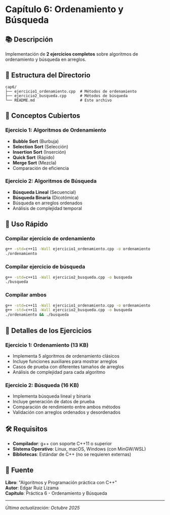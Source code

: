 # Capítulo 6: Ordenamiento y Búsqueda

## 📚 Descripción

Implementación de **2 ejercicios completos** sobre algoritmos de ordenamiento y búsqueda en arreglos.

## 📂 Estructura del Directorio

```
cap6/
├── ejercicio1_ordenamiento.cpp  # Métodos de ordenamiento
├── ejercicio2_busqueda.cpp      # Métodos de búsqueda
└── README.md                    # Este archivo
```

## 🎯 Conceptos Cubiertos

### Ejercicio 1: Algoritmos de Ordenamiento
- **Bubble Sort** (Burbuja)
- **Selection Sort** (Selección)
- **Insertion Sort** (Inserción)
- **Quick Sort** (Rápido)
- **Merge Sort** (Mezcla)
- Comparación de eficiencia

### Ejercicio 2: Algoritmos de Búsqueda
- **Búsqueda Lineal** (Secuencial)
- **Búsqueda Binaria** (Dicotómica)
- Búsqueda en arreglos ordenados
- Análisis de complejidad temporal

## 🚀 Uso Rápido

### Compilar ejercicio de ordenamiento
```bash
g++ -std=c++11 -Wall ejercicio1_ordenamiento.cpp -o ordenamiento
./ordenamiento
```

### Compilar ejercicio de búsqueda
```bash
g++ -std=c++11 -Wall ejercicio2_busqueda.cpp -o busqueda
./busqueda
```

### Compilar ambos
```bash
g++ -std=c++11 -Wall ejercicio1_ordenamiento.cpp -o ordenamiento
g++ -std=c++11 -Wall ejercicio2_busqueda.cpp -o busqueda
./ordenamiento && ./busqueda
```

## 📝 Detalles de los Ejercicios

### Ejercicio 1: Ordenamiento (13 KB)
- Implementa 5 algoritmos de ordenamiento clásicos
- Incluye funciones auxiliares para mostrar arreglos
- Casos de prueba con diferentes tamaños de arreglos
- Análisis de complejidad para cada algoritmo

### Ejercicio 2: Búsqueda (16 KB)
- Implementa búsqueda lineal y binaria
- Incluye generación de datos de prueba
- Comparación de rendimiento entre ambos métodos
- Validación con arreglos ordenados y desordenados

## 🛠️ Requisitos

- **Compilador**: g++ con soporte C++11 o superior
- **Sistema Operativo**: Linux, macOS, Windows (con MinGW/WSL)
- **Bibliotecas**: Estándar de C++ (no se requieren externas)

## 📖 Fuente

**Libro**: "Algoritmos y Programación práctica con C++"  
**Autor**: Edgar Ruiz Lizama  
**Capítulo**: Práctica 6 - Ordenamiento y Búsqueda

---

*Última actualización: Octubre 2025*
